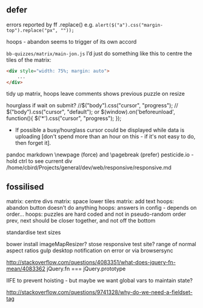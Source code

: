 ## defer

errors reported by ff
.replace() e.g. `alert($("a").css("margin-top").replace("px", ""));`

hoops - abandon seems to trigger of its own accord




`bb-quizzes/matrix/main-jon.js`
I’d just do something like this to centre the tiles of the matrix:  

```html
<div style="width: 75%; margin: auto">
    ...
</div>
```

tidy up matrix, hoops
leave comments shows previous puzzle on resize

hourglass if wait on submit?
//$("body").css("cursor", "progress"); // $("body").css("cursor", "default");
or
$(window).on('beforeunload', function(){
   $('*').css("cursor", "progress");
});
* If possible a busy/hourglass cursor could be displayed while data is uploading [don't spend more than an hour on this - if it's not easy to do, then forget it].  

pandoc markdown \newpage (force) and \pagebreak (prefer)
pesticide.io - hold ctrl to see current div
/home/cbird/Projects/general/dev/web/responsive/responsive.md

## fossilised

matrix: centre divs
matrix: space lower tiles
matrix: add text
hoops: abandon button doesn't do anything
hoops: answers in config - depends on order...
hoops: puzzles are hard coded and not in pseudo-random order
prev, next should be closer together, and not off the bottom

standardise text sizes

bower install imageMapResizer?
stose responsive test site?
range of normal aspect ratios
gulp desktop notification on error
or via browsersync

http://stackoverflow.com/questions/4083351/what-does-jquery-fn-mean/4083362 jQuery.fn === jQuery.prototype


IIFE to prevent hoisting - but maybe we want global vars to maintain state?

http://stackoverflow.com/questions/9741328/why-do-we-need-a-fieldset-tag
